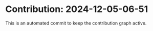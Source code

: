 # Contribution: 2024-12-05-06-51
This is an automated commit to keep the contribution graph active.
